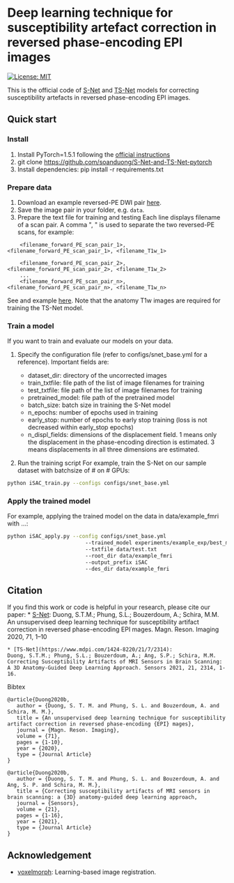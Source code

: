 # Deep learning technique for susceptibility artefact correction in reversed phase-encoding EPI images
[![License: MIT](https://img.shields.io/badge/License-MIT-green.svg)](https://opensource.org/licenses/MIT)

This is the official code of [S-Net](https://www.sciencedirect.com/science/article/abs/pii/S0730725X19307325?via%3Dihub) and [TS-Net](https://www.mdpi.com/1424-8220/21/7/2314) models for correcting susceptibility artefacts in reversed phase-encoding EPI images.


## Quick start
### Install
1. Install PyTorch=1.5.1 following the [official instructions](https://pytorch.org/)
2. git clone https://github.com/soanduong/S-Net-and-TS-Net-pytorch
3. Install dependencies: pip install -r requirements.txt

### Prepare data
1. Download an example reversed-PE DWI pair [here](https://drive.google.com/drive/folders/1lXnTISmq2cwO5mVHXG9iKZCOiDhwju51?usp=sharing).
2. Save the image pair in your folder, e.g. `data`.
3. Prepare the text file for training and testing
   Each line displays filename of a scan pair. A comma ", " is used to separate the two reversed-PE scans, for example:
   
````
    <filename_forward_PE_scan_pair_1>, <filename_forward_PE_scan_pair_1>, <filename_T1w_1> 
    
    <filename_forward_PE_scan_pair_2>, <filename_forward_PE_scan_pair_2>, <filename_T1w_2>
    ...
    <filename_forward_PE_scan_pair_n>, <filename_forward_PE_scan_pair_n>, <filename_T1w_n>
````
See and example [here](https://github.com/soanduong/S-Net-and-TS-Net-pytorch/tree/main/data/file_list.txt).
Note that the anatomy T1w images are required for training the TS-Net model.

### Train a model
If you want to train and evaluate our models on your data.
1. Specify the configuration file (refer to configs/snet_base.yml for a reference). Important fields are:
    - dataset_dir: directory of the uncorrected images
    - train_txtfile: file path of the list of image filenames for training
    - test_txtfile: file path of the list of image filenames for training
    - pretrained_model: file path of the pretrained model
    - batch_size: batch size in training the S-Net model
    - n_epochs: number of epochs used in training
    - early_stop: number of epochs to early stop training
                  (loss is not decreased within early_stop epochs)
    - n_displ_fields: dimensions of the displacement field.
                      1 means only the displacement in the phase-encoding direction is estimated.
                      3 means displacements in all three dimensions are estimated.
   
2. Run the training script
For example, train the S-Net on our sample dataset with batchsize of # on # GPUs:
````bash
python iSAC_train.py --configs configs/snet_base.yml
````

### Apply the trained model
For example, applying the trained model on the data in data/example_fmri with ...:
````bash
python iSAC_apply.py --config configs/snet_base.yml
                         --trained_model experiments/example_exp/best_model.pth
                         --txtfile data/test.txt
                         --root_dir data/example_fmri
                         --output_prefix iSAC
                         --des_dir data/example_fmri
````

## Citation
If you find this work or code is helpful in your research, please cite our paper:
	* [S-Net](https://www.sciencedirect.com/science/article/abs/pii/S0730725X19307325?via%3Dihub):
	Duong, S.T.M.; Phung, S.L.; Bouzerdoum, A.; Schira, M.M. An unsupervised deep learning technique for susceptibility artifact correction in reversed phase-encoding EPI mages. Magn. Reson. Imaging 2020, 71, 1–10
	
	* [TS-Net](https://www.mdpi.com/1424-8220/21/7/2314):
	Duong, S.T.M.; Phung, S.L.; Bouzerdoum, A.; Ang, S.P.; Schira, M.M. Correcting Susceptibility Artifacts of MRI Sensors in Brain Scanning: A 3D Anatomy-Guided Deep Learning Approach. Sensors 2021, 21, 2314, 1-16.

Bibtex
````
@article{Duong2020b,
   author = {Duong, S. T. M. and Phung, S. L. and Bouzerdoum, A. and Schira, M. M.},
   title = {An unsupervised deep learning technique for susceptibility artifact correction in reversed phase-encoding {EPI} mages},
   journal = {Magn. Reson. Imaging},
   volume = {71},
   pages = {1-10},
   year = {2020},
   type = {Journal Article}
}

@article{Duong2020b,
   author = {Duong, S. T. M. and Phung, S. L. and Bouzerdoum, A. and Ang, S. P. and Schira, M. M.},
   title = {Correcting susceptibility artifacts of MRI sensors in brain scanning: a {3D} anatomy-guided deep learning approach,
   journal = {Sensors},
   volume = {21},
   pages = {1-16},
   year = {2021},
   type = {Journal Article}
}
````

## Acknowledgement
* [voxelmorph](https://github.com/voxelmorph/voxelmorph): Learning-based image registration.
